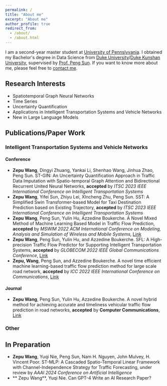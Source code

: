 ```yaml
---
permalink: /
title: "About me"
excerpt: "About me"
author_profile: true
redirect_from: 
  - /about/
  - /about.html
---
```


I am a second-year master student at <u>University of Pennslyvania</u>. I obtained my Bachelor's degree in Data Science from <u>Duke University</u>/<u>Duke Kunshan University</u>, supervised by [Prof. Peng Sun](https://scholars.duke.edu/person/Peng.Sun1). If you want to know more about me, please feel free to [contact me](mailto:zepu@seas.upenn.edu).



## Research Interests

* Spatiotemporal Graph Neural Networks
* Time Series
* Uncertainty Quantification
* Applications in Intelligent Transportation Systems and Vehicle Networks
* New in Large Language Models



## Publications/Paper Work

### Intelligent Transportation Systems and Vehicle Networks
#### Conference
* **Zepu Wang**, Dingyi Zhuang, Yankai Li, Shenhao Wang, Jinhua Zhao, Peng Sun. ST-GIN: An Uncertainty Quantification Approach in Traffic Data Imputation with Spatio-temporal Graph Attention and Bidirectional Recurrent United Neural Networks, **accepted** by *ITSC 2023 IEEE International Conference on Intelligent Transportation Systems*
* **Zepu Wang**, Yifei Sun, Zhiyu Lei, XIncheng Zhu, Peng Sun. SST: A Simplified Swin Transformer-based Model for Taxi Destination Prediction based on Existing Trajectory, **accepted** by *ITSC 2023 IEEE International Conference on Intelligent Transportation Systems*
* **Zepu Wang**, Peng Sun, Yulin Hu, Azzedine Boukerche. A Novel Mixed Method of Machine Learning Based Model in Traffic Flow Prediction, **accepted** by *MSWIM 2022 ACM International Conference on Modeling, Analysis and Simulation of Wireless and Mobile Systems*, [Link](https://dl.acm.org/doi/abs/10.1145/3551659.3559047)
* **Zepu Wang**, Peng Sun, Yulin Hu, and Azzedine Boukerche. SFL: A High-precision Traffic Flow Predictor for Supporting Intelligent Transportation Systems, **accepted** by *GLOBECOM 2022 IEEE Global Communications Conference*, [Link](https://ieeexplore.ieee.org/abstract/document/10000941)
* **Zepu, Wang**, Peng Sun, and Azzedine Boukerche. A novel time efficient machine learning-based traffic flow prediction method for large scale road network, **accepted** by *ICC 2022 IEEE International Conference on Communications*, [Link](https://ieeexplore.ieee.org/abstract/document/9838799?casa_token=XOSwr7oysNYAAAAA:E_ozaVV2zVunIn6R1_6G6eejHso-yubKKvGl6tW2w5X50K8mozo0PbHWODM8ygEW_rD_Tvh2lg)

#### Journal
* **Zepu Wang**, Peng Sun, Yulin Hu, Azzedine Boukerche. A novel hybrid method for achieving accurate and timeliness vehicular traffic flow prediction in road networks, **accepted** by **Computer Communications**, [Link](https://www.sciencedirect.com/science/article/pii/S0140366423002530)



### Other

## In Preparation

* **Zepu Wang**, Yuqi Nie, Peng Sun, Nam H. Nguyen, John Mulvey, H. Vincent Poor. ST-MLP: A Cascaded Spatio-Temporal Linear Framework with Channel-Independence Strategy for Traffic Forecasting, under review by *AAAI 2024 Conference on Artificial Intelligence*
* ** Zepu Wang**, Yuqi Nie. Can GPT-4 Write an AI Research Paper?








<!-- ## News Archive
* June 6 2022. I started my internship in Chicago Transit Authority

* Mar 8 2021. I was admitted by MIT Interdepartmental Program in Transportation!
  
* Our paper “Inductive Graph Neural Networks for Spatiotemporal Kriging” was accepted by *AAAI 2021*! [arXiv](https://arxiv.org/abs/2006.07527) [Github](https://github.com/Kaimaoge/IGNNK)

* Aug 2020. I luckily passed the application of [Mitacs Accelerate](https://www.mitacs.ca/en/programs/accelerate) to be an intern in [ExPretio](http://www.expretio.com/).

* June 2020. A paper titled “Inductive Graph Neural Networks for Spatiotemporal Kriging” has been posted in [arXiv](https://arxiv.org/abs/2006.07527), the open-source code can be found [Github](https://github.com/Kaimaoge/IGNNK).

* October 22, 2019. my paper with Dr. Siyu Hao, *A Pseudo-3D Convolutional Neural Network based Framework for Short-term Mixed Passenger Flow Prediction in Large-scale Public Transit* is accepted for presentation in Transportation Research Board 2020.

* September 3, 2019. I enrolled McGill University as a master (thesis) student in the Department of Civil Engineering and Applied Mechanics

* December 12, 2018. My work in NUS, *From compound word to metropolitan station: Semantic similarity analysis using smart card data*, was submitted to *Transportation Research Part C: Emerging Technologies*.

* October 13, 2018. I will report in [*WCTR Society’s SIG G2 Mid-Term Workshop*](http://e242.zserv.tuwien.ac.at/fileadmin/mediapool-verkehrsplanung/Diverse/Links/CfP_WCTR_SIG2_mid-term_event_final_v1.pdf) in Beijing.

* September 15, 2018. An abstract was submitted to *The 19th COTA International Conference of Transportation Professionals ([COTA CICTP 2019](http://cota-home.org/CICTP/CICTP_2019/Authors_CFP.html) )*

* September 9, 2018. I made oral presentation in *The Sixth International Conference on Transportation and Logistics ([6th T-LOG](http://tlog2018.cicts-dmu.com/) )*.

* August 6, 2018. A paper was accepted in *The 6th International Conference on Transportation and Space-time Economics ([TSTE 2018](http://tste.bjtu.edu.cn/) )*.

* July 9, 2018. I start my research in National University of Singapore under the guidance of Prof. Lee Der-Horng.

* May 16, 2018. A paper was accepted in *The Sixth International Conference on Transportation and Logistics ([6th T-LOG](http://tlog2018.cicts-dmu.com/) )*. -->
